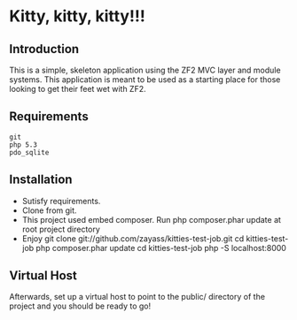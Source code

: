 Kitty, kitty, kitty!!!
=======================

Introduction
------------
This is a simple, skeleton application using the ZF2 MVC layer and module
systems. This application is meant to be used as a starting place for those
looking to get their feet wet with ZF2.

Requirements
------------
    git
    php 5.3
    pdo_sqlite

Installation
------------
* Sutisfy requirements.
* Clone from git.
* This project used embed composer. Run php composer.phar update at root project directory
* Enjoy
    git clone git://github.com/zayass/kitties-test-job.git
    cd kitties-test-job
    php composer.phar update
    cd kitties-test-job
    php -S localhost:8000

Virtual Host
------------
Afterwards, set up a virtual host to point to the public/ directory of the
project and you should be ready to go!
